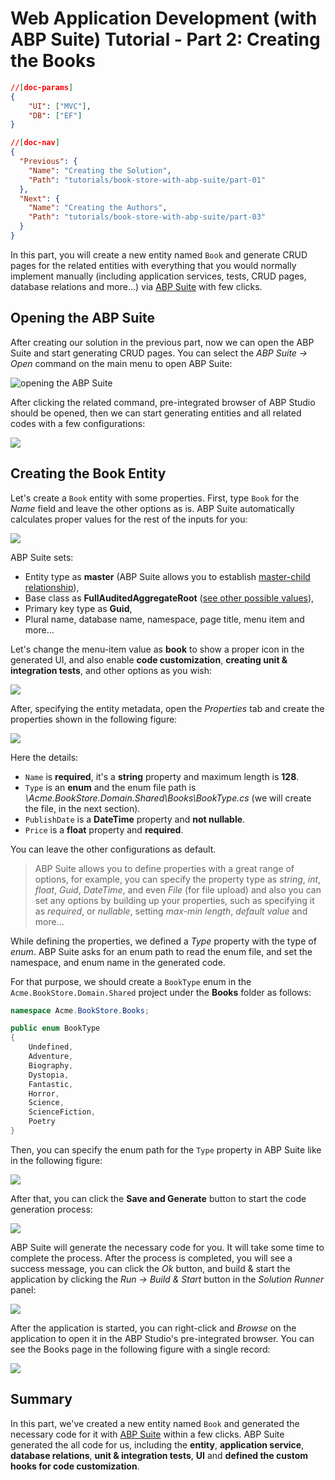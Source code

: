 # Web Application Development (with ABP Suite) Tutorial - Part 2: Creating the Books
````json
//[doc-params]
{
    "UI": ["MVC"],
    "DB": ["EF"]
}
````
````json
//[doc-nav]
{
  "Previous": {
    "Name": "Creating the Solution",
    "Path": "tutorials/book-store-with-abp-suite/part-01"
  },
  "Next": {
    "Name": "Creating the Authors",
    "Path": "tutorials/book-store-with-abp-suite/part-03"
  }
}
````

In this part, you will create a new entity named `Book` and generate CRUD pages for the related entities with everything that you would normally implement manually (including application services, tests, CRUD pages, database relations and more...) via [ABP Suite](../../suite/index.md) with few clicks.

## Opening the ABP Suite

After creating our solution in the previous part, now we can open the ABP Suite and start generating CRUD pages. You can select the *ABP Suite -> Open* command on the main menu to open ABP Suite:

![opening the ABP Suite](./images/abp-suite-opening.png)

After clicking the related command, pre-integrated browser of ABP Studio should be opened, then we can start generating entities and all related codes with a few configurations:

![](./images/studio-browser-suite.png)

## Creating the Book Entity

Let's create a `Book` entity with some properties. First, type `Book` for the *Name* field and leave the other options as is. ABP Suite automatically calculates proper values for the rest of the inputs for you:

![](./images/suite-book-entity-1.png)

ABP Suite sets:

* Entity type as **master** (ABP Suite allows you to establish [master-child relationship](../../suite/creating-master-detail-relationship.md)),
* Base class as **FullAuditedAggregateRoot** ([see other possible values](../../framework/architecture/domain-driven-design/entities.md)),
* Primary key type as **Guid**,
* Plural name, database name, namespace, page title, menu item and more...

Let's change the menu-item value as **book** to show a proper icon in the generated UI, and also enable **code customization**, **creating unit & integration tests**, and other options as you wish:

![](./images/suite-book-entity-2.png)

After, specifying the entity metadata, open the *Properties* tab and create the properties shown in the following figure:

![](./images/suite-book-entity-3.png)

Here the details:

* `Name` is **required**, it's a **string** property and maximum length is **128**.
* `Type` is an **enum** and the enum file path is *\Acme.BookStore.Domain.Shared\Books\BookType.cs* (we will create the file, in the next section).
* `PublishDate` is a **DateTime** property and **not nullable**.
* `Price` is a **float** property and **required**.

You can leave the other configurations as default.

> ABP Suite allows you to define properties with a great range of options, for example, you can specify the property type as *string*, *int*, *float*, *Guid*, *DateTime*, and even *File* (for file upload) and also you can set any options by building up your properties, such as specifying it as *required*, or *nullable*, setting *max-min length*, *default value* and more...

While defining the properties, we defined a *Type* property with the type of *enum*. ABP Suite asks for an enum path to read the enum file, and set the namespace, and enum name in the generated code. 

For that purpose, we should create a `BookType` enum in the `Acme.BookStore.Domain.Shared` project under the **Books** folder as follows:

```csharp
namespace Acme.BookStore.Books;

public enum BookType
{
    Undefined,
    Adventure,
    Biography,
    Dystopia,
    Fantastic,
    Horror,
    Science,
    ScienceFiction,
    Poetry
}
```

Then, you can specify the enum path for the `Type` property in ABP Suite like in the following figure:

![](./images/suite-book-entity-4.png)

After that, you can click the **Save and Generate** button to start the code generation process:

![](./images/suite-book-entity-5.png)

ABP Suite will generate the necessary code for you. It will take some time to complete the process. After the process is completed, you will see a success message, you can click the *Ok* button, and build & start the application by clicking the *Run -> Build & Start* button in the *Solution Runner* panel:

![](./images/suite-book-entity-6.png)

After the application is started, you can right-click and *Browse* on the application to open it in the ABP Studio's pre-integrated browser. You can see the Books page in the following figure with a single record:

![](./images/suite-book-pages-1.png)

## Summary

In this part, we've created a new entity named `Book` and generated the necessary code for it with [ABP Suite](../../suite/index.md) within a few clicks. ABP Suite generated the all code for us, including the **entity**, **application service**, **database relations**, **unit & integration tests**, **UI** and **defined the custom hooks for code customization**.